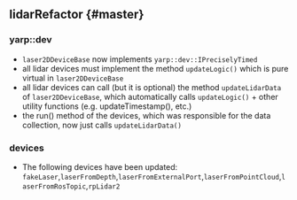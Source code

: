 lidarRefactor {#master}
-----------------------

### yarp::dev
* `laser2DDeviceBase` now implements `yarp::dev::IPreciselyTimed`
* all lidar devices must implement the method `updateLogic()` which is pure virtual in `laser2DDeviceBase`
* all lidar devices can call (but it is optional) the method `updateLidarData` of `laser2DDeviceBase`, which automatically calls `updateLogic()` + other utility functions (e.g. updateTimestamp(), etc.)
* the run() method of the devices, which was responsible for the data collection, now just calls `updateLidarData()`

### devices
* The following devices have been updated: `fakeLaser`,`laserFromDepth`,`laserFromExternalPort`,`laserFromPointCloud`,`laserFromRosTopic`,`rpLidar2`




